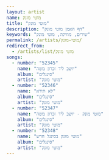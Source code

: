 ```yaml
---
layout: artist
name: מוטי מונק
title: "מוטי מונק"
description: "דף האמן מוטי מונק"
keywords: "שירים, מוזיקה, מוטי מונק"
permalink: /artists/מוטי-מונק/
redirect_from:
  - /artists/list/מוטי מונק
songs:
  - number: "52345"
    name: "יושב ליד זכרון משה"
    album: "סינגלים"
    artist: "מוטי מונק"
  - number: "52346"
    name: "לא תירא"
    album: "סינגלים"
    artist: "מוטי מונק"
  - number: "52347"
    name: "מוטי מונק - יושב ליד זכרון משה"
    album: "סינגלים"
    artist: "מוטי מונק"
  - number: "52348"
    name: "מוטי מונק בסינגל חדש"
    album: "סינגלים"
    artist: "מוטי מונק"
---
```

